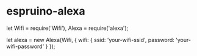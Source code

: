 # espruino-alexa

let Wifi = require('Wifi'),
    Alexa = require('alexa');


let alexa = new Alexa(Wifi, {
  wifi: {
    ssid: 'your-wifi-ssid',
    password: 'your-wifi-password'
  }
});
